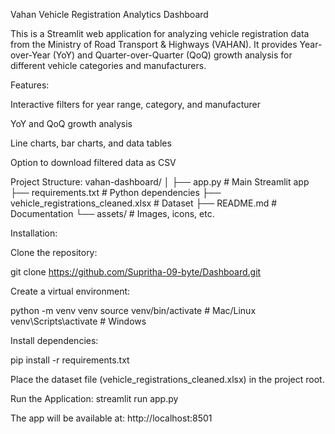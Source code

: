 Vahan Vehicle Registration Analytics Dashboard

This is a Streamlit web application for analyzing vehicle registration data from the Ministry of Road Transport & Highways (VAHAN).
It provides Year-over-Year (YoY) and Quarter-over-Quarter (QoQ) growth analysis for different vehicle categories and manufacturers.

Features:

Interactive filters for year range, category, and manufacturer

YoY and QoQ growth analysis

Line charts, bar charts, and data tables

Option to download filtered data as CSV

Project Structure:
vahan-dashboard/
│
├── app.py                  # Main Streamlit app
├── requirements.txt        # Python dependencies
├── vehicle_registrations_cleaned.xlsx  # Dataset
├── README.md               # Documentation
└── assets/                 # Images, icons, etc.

Installation:

Clone the repository:

git clone https://github.com/Supritha-09-byte/Dashboard.git


Create a virtual environment:

python -m venv venv
source venv/bin/activate  # Mac/Linux
venv\Scripts\activate     # Windows


Install dependencies:

pip install -r requirements.txt


Place the dataset file (vehicle_registrations_cleaned.xlsx) in the project root.

Run the Application:
streamlit run app.py


The app will be available at:
http://localhost:8501
